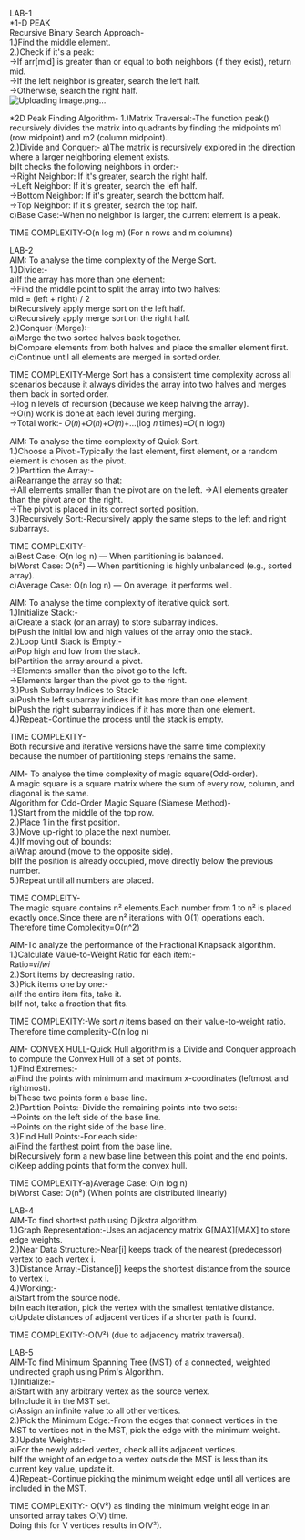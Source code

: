 LAB-1     
*1-D PEAK       
Recursive Binary Search Approach-    
1.)Find the middle element.       
2.)Check if it's a peak:         
->If arr[mid] is greater than or equal to both neighbors (if they exist), return mid.                
->If the left neighbor is greater, search the left half.                
->Otherwise, search the right half.                      
![Uploading image.png…]()  


*2D Peak Finding Algorithm-
1.)Matrix Traversal:-The function peak() recursively divides the matrix into quadrants by finding the midpoints m1 (row midpoint) and m2 (column midpoint).      
2.)Divide and Conquer:-
a)The matrix is recursively explored in the direction where a larger neighboring element exists.     
b)It checks the following neighbors in order:-        
->Right Neighbor: If it's greater, search the right half.       
->Left Neighbor: If it's greater, search the left half.        
->Bottom Neighbor: If it's greater, search the bottom half.         
->Top Neighbor: If it's greater, search the top half.           
c)Base Case:-When no neighbor is larger, the current element is a peak.         

TIME COMPLEXITY-O(n log m) (For n rows and m columns)



LAB-2       
AIM: To analyse the time complexity of the Merge Sort.                  
1.)Divide:-              
a)If the array has more than one element:            
->Find the middle point to split the array into two halves:             
mid = (left + right) / 2                
b)Recursively apply merge sort on the left half.                       
c)Recursively apply merge sort on the right half.                   
2.)Conquer (Merge):-         
a)Merge the two sorted halves back together.         
b)Compare elements from both halves and place the smaller element first.             
c)Continue until all elements are merged in sorted order.  

TIME COMPLEXITY-Merge Sort has a consistent time complexity across all scenarios because it always divides the array into two halves and merges them back in sorted order.     
->log n levels of recursion (because we keep halving the array).        
->O(n) work is done at each level during merging.       
->Total work:-
𝑂(𝑛)+𝑂(𝑛)+𝑂(𝑛)+…(log 𝑛 times)=𝑂( n log𝑛)      

AIM: To analyse the time complexity of Quick Sort.        
1.)Choose a Pivot:-Typically the last element, first element, or a random element is chosen as the pivot.          
2.)Partition the Array:-        
a)Rearrange the array so that:         
->All elements smaller than the pivot are on the left.
->All elements greater than the pivot are on the right.       
->The pivot is placed in its correct sorted position.            
3.)Recursively Sort:-Recursively apply the same steps to the left and right subarrays.        

TIME COMPLEXITY-       
a)Best Case: O(n log n) — When partitioning is balanced.         
b)Worst Case: O(n²) — When partitioning is highly unbalanced (e.g., sorted array).           
c)Average Case: O(n log n) — On average, it performs well.                           


AIM: To analyse the time complexity of iterative quick sort.     
1.)Initialize Stack:-    
a)Create a stack (or an array) to store subarray indices.        
b)Push the initial low and high values of the array onto the stack.           
2.)Loop Until Stack is Empty:-       
a)Pop high and low from the stack.      
b)Partition the array around a pivot.      
->Elements smaller than the pivot go to the left.      
->Elements larger than the pivot go to the right.          
3.)Push Subarray Indices to Stack:       
a)Push the left subarray indices if it has more than one element.           
b)Push the right subarray indices if it has more than one element.         
4.)Repeat:-Continue the process until the stack is empty.           

TIME COMPLEXITY-           
Both recursive and iterative versions have the same time complexity because the number of partitioning steps remains the same.       


AIM- To analyse the time complexity of magic square(Odd-order).      
A magic square is a square matrix where the sum of every row, column, and diagonal is the same.        
Algorithm for Odd-Order Magic Square (Siamese Method)-       
1.)Start from the middle of the top row.        
2.)Place 1 in the first position.         
3.)Move up-right to place the next number.               
4.)If moving out of bounds:                  
a)Wrap around (move to the opposite side).                
b)If the position is already occupied, move directly below the previous number.                   
5.)Repeat until all numbers are placed.                 
     
TIME COMPLEITY-         
The magic square contains n² elements.Each number from 1 to n² is placed exactly once.Since there are n² iterations with O(1) operations each.  
Therefore time Complexity=O(n^2)        

AIM-To analyze the performance of the Fractional Knapsack algorithm.     
1.)Calculate Value-to-Weight Ratio for each item:-      
Ratio=𝑣𝑖/𝑤𝑖     
2.)​Sort items by decreasing ratio.      
3.)Pick items one by one:-      
a)If the entire item fits, take it.       
b)If not, take a fraction that fits.    

TIME COMPLEXITY:-We sort 𝑛 items based on their value-to-weight ratio.      
Therefore time complexity-O(n log n)    

AIM- CONVEX HULL-Quick Hull algorithm is a Divide and Conquer approach to compute the Convex Hull of a set of points.      
1.)Find Extremes:-      
a)Find the points with minimum and maximum x-coordinates (leftmost and rightmost).       
b)These two points form a base line.         
2.)Partition Points:-Divide the remaining points into two sets:-     
->Points on the left side of the base line.        
->Points on the right side of the base line.         
3.)Find Hull Points:-For each side:       
a)Find the farthest point from the base line.            
b)Recursively form a new base line between this point and the end points.                  
c)Keep adding points that form the convex hull.          

TIME COMPLEXITY-a)Average Case: O(n log n)      
b)Worst Case: O(n²) (When points are distributed linearly)      


LAB-4        
AIM-To find shortest path using Dijkstra algorithm.        
1.)Graph Representation:-Uses an adjacency matrix G[MAX][MAX] to store edge weights.      
2.)Near Data Structure:-Near[i] keeps track of the nearest (predecessor) vertex to each vertex i.       
3.)Distance Array:-Distance[i] keeps the shortest distance from the source to vertex i.         
4.)Working:-            
a)Start from the source node.            
b)In each iteration, pick the vertex with the smallest tentative distance.           
c)Update distances of adjacent vertices if a shorter path is found.          

TIME COMPLEXITY:-O(V²) (due to adjacency matrix traversal).       


LAB-5     
AIM-To find Minimum Spanning Tree (MST) of a connected, weighted undirected graph using Prim's Algorithm.     
1.)Initialize:-      
a)Start with any arbitrary vertex as the source vertex.     
b)Include it in the MST set.       
c)Assign an infinite value to all other vertices.       
2.)Pick the Minimum Edge:-From the edges that connect vertices in the MST to vertices not in the MST, pick the edge with the minimum weight.      
3.)Update Weights:-         
a)For the newly added vertex, check all its adjacent vertices.        
b)If the weight of an edge to a vertex outside the MST is less than its current key value, update it.          
4.)Repeat:-Continue picking the minimum weight edge until all vertices are included in the MST.         

TIME COMPLEXITY:- O(V²) as finding the minimum weight edge in an unsorted array takes O(V) time.    
Doing this for V vertices results in O(V²).    



